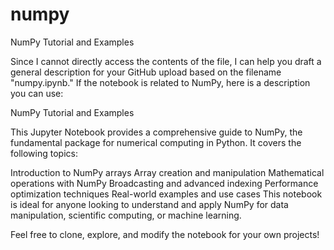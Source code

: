 # numpy
NumPy Tutorial and Examples

Since I cannot directly access the contents of the file, I can help you draft a general description for your GitHub upload based on the filename "numpy.ipynb." If the notebook is related to NumPy, here is a description you can use:

NumPy Tutorial and Examples

This Jupyter Notebook provides a comprehensive guide to NumPy, the fundamental package for numerical computing in Python. It covers the following topics:

Introduction to NumPy arrays
Array creation and manipulation
Mathematical operations with NumPy
Broadcasting and advanced indexing
Performance optimization techniques
Real-world examples and use cases
This notebook is ideal for anyone looking to understand and apply NumPy for data manipulation, scientific computing, or machine learning.

Feel free to clone, explore, and modify the notebook for your own projects!
